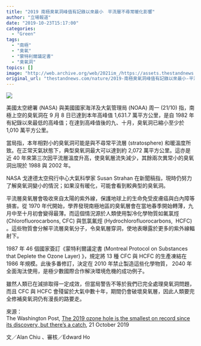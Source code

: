 ```yaml
---
title: "2019 南極臭氧洞峰值有記錄以來最小　平流層不尋常暖化影響"
author: "立場報道"
date: "2019-10-23T15:17:00"
categories:
  - "Green"
tags:
  - "南極"
  - "臭氧"
  - "蒙特利爾議定書"
  - "臭氧洞"
topics: []
image: "http://web.archive.org/web/2021im_/https://assets.thestandnews.com/media/photos/Screen20Shot202019-10-2320at202.48.2220PM_dsNWt.png"
original_url: "thestandnews.com/nature/2019-南極臭氧洞峰值有記錄以來最小-平流層不尋常暖化影響"
---
```

![](http://web.archive.org/web/2021im_/https://assets.thestandnews.com/media/photos/Screen20Shot202019-10-2320at202.48.2220PM_dsNWt.png)

美國太空總署 (NASA) 與美國國家海洋及大氣管理局 (NOAA) 周一 (21/10) 指，南極上空的臭氧洞在 9 月 8 日已達到本年高峰值 1,631.7 萬平方公里，是自 1982 年有紀錄以來最低的高峰值；在達到高峰值後的九、十月，臭氧洞已縮小至少於 1,010 萬平方公里。

當局指，本年相對小的臭氧洞可能是與不尋常平流層 (stratosphere) 和暖溫度所致。在正常天氣狀態下，典型臭氧洞最大可以達到約 2,072 萬平方公里。這亦是近 40 年來第三次因平流層溫度升高，使臭氧層流失減少，其餘兩次異常小的臭氧洞出現於 1988 與 2002 年。

NASA 戈達德太空飛行中心大氣科學家 Susan Strahan 在新聞稿指，現時仍努力了解臭氧洞變小的情況；如果沒有暖化，可能會看到較典型的臭氧洞。

平流層臭氧層會吸收來自太陽的紫外線，保護地球上的生命免受皮膚癌與白內障等損害。從 1970 年代開始，學界發現南極地區的臭氧層會在當地春季開始轉薄，九月中至十月初會變得最薄。而這個情況源於人類使用製冷化學物質如氟氯烴 (Chlorofluorocarbons, CFC) 與氫氯氟烴 (Hydrochlorofluorocarbons,  HCFC) 。這些物質會分解平流層臭氧分子，令臭氧層穿洞，使地表曝露於更多的紫外線輻射下。

1987 年 46 個國家簽訂《蒙特利爾議定書 (Montreal Protocol on Substances that Deplete the Ozone Layer) 》，規定將 13 種 CFC 與 HCFC 的生產凍結在 1986 年規模。此後多番修訂，決定在 2010 年禁止製造這些化學物質， 2040 年全面淘汰使用，是極少數國際合作解決環境危機的成功例子。

雖然人類已在減排取得一定成效，但當局警告不等於我們已完全處理臭氧洞問題，而且 CFC 與 HCFC 會殘留於大氣中數十年，期間仍會破壞臭氧層，因此人類要完全修補臭氧洞仍有漫長的路要走。

來源：  
The Washington Post, [The 2019 ozone hole is the smallest on record since its discovery, but there’s a catch](http://web.archive.org/web/20211229132353/https://www.washingtonpost.com/weather/2019/10/21/ozone-hole-is-smallest-record-since-its-discovery-theres-catch/), 21 October 2019

文／Alan Chiu 、審核／Edward Ho